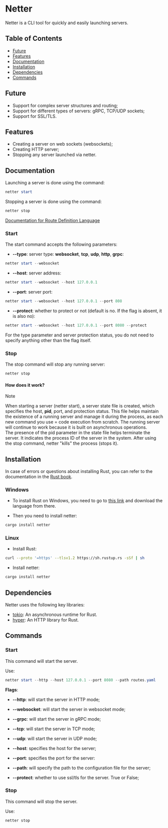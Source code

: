 # Netter

Netter is a CLI tool for quickly and easily launching servers.

## Table of Contents

* [Future](#future)
* [Features](#features)
* [Documentation](#documentation)
* [Installation](#installation)
* [Dependencies](#dependencies)
* [Commands](#commands)

## Future

* Support for complex server structures and routing;
* Support for different types of servers: gRPC, TCP/UDP sockets;
* Support for SSL/TLS.

## Features

* Creating a server on web sockets (websockets);
* Creating HTTP server;
* Stopping any server launched via netter.

## Documentation

Launching a server is done using the command:

```powershell
netter start
```

Stopping a server is done using the command:

```powershell
netter stop
```

[Documentation for Route Definition Language](RDL_DOCUMENTATION.md)

### Start

The start command accepts the following parameters:

* **--type**: server type: **websocket**, **tcp**, **udp**, **http**, **grpc**:

```powershell
netter start --websocket
```

* **--host**: server address:

```powershell
netter start --websocket --host 127.0.0.1
```

* **--port**: server port:

```powershell
netter start --websocket --host 127.0.0.1 --port 808
```

* **--protect**: whether to protect or not (default is no. If the flag is absent, it is also no):

```powershell
netter start --websocket --host 127.0.0.1 --port 8080 --protect
```

For the type parameter and server protection status, you do not need to specify anything other than the flag itself.

### Stop

The stop command will stop any running server:

```powershell
netter stop
```

#### How does it work?

> [!NOTE]
> When starting a server (netter start), a server state file is created, which specifies the host, **pid**, port, and protection status. This file helps maintain the existence of a running server and manage it during the process, as each new command you use = code execution from scratch. The running server will continue to work because it is built on asynchronous operations.\
> The presence of the pid parameter in the state file helps terminate the server. It indicates the process ID of the server in the system. After using the stop command, netter "kills" the process (stops it).

## Installation

In case of errors or questions about installing Rust, you can refer to the documentation in the [Rust book](https://rust-lang.github.io/book/ch01-01-installation.html).

### Windows

* To install Rust on Windows, you need to go to [this link](https://www.rust-lang.org/tools/install) and download the language from there.

* Then you need to install netter:

```bash
cargo install netter
```

### Linux

* Install Rust:

```bash
curl --proto '=https' --tlsv1.2 https://sh.rustup.rs -sSf | sh
```

* Install netter:

```bash
cargo install netter
```

## Dependencies

Netter uses the following key libraries:

*   [tokio](https://tokio.rs/): An asynchronous runtime for Rust.
*   [hyper](https://hyper.rs/): An HTTP library for Rust.

## Commands

### Start

This command will start the server.

Use:

``` powershell
netter start --http --host 127.0.0.1 --port 8080 --path routes.yaml
```

**Flags**:
* **--http**: will start the server in HTTP mode;
* **--websocket**: will start the server in websocket mode;
* **--grpc**: will start the server in gRPC mode;
* **--tcp**: will start the server in TCP mode;
* **--udp**: will start the server in UDP mode;

* **--host**: specifies the host for the server;
* **--port**: specifies the port for the server:
* **--path**: will specify the path to the configuration file for the server;
* **--protect**: whether to use ssl/tls for the server. True or False;


### Stop

This command will stop the server.

Use:
``` powershell
netter stop
```
